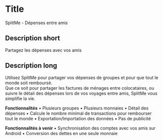 # Title

SplitMe - Dépenses entre amis

## Description short

Partagez les dépenses avec vos amis

## Description long

Utilisez SplitMe pour partager vos dépenses de groupes et pour que tout le monde soit remboursé.<br />Que ce soit pour partager les factures de ménages entre colocataires, ou suivre le détail des dépenses lors de vos voyages entre amis, SplitMe vous simplifie la vie.

<b>Fonctionnalités</b>
&#8226; Plusieurs groupes
&#8226; Plusieurs monnaies
&#8226; Détail des dépenses
&#8226; Calcule le nombre minimal de transactions pour rembourser tout le monde
&#8226; Exportation/Importation des données
&#8226; Pas de publicité

<b>Fonctionnalités à venir</b>
&#8226; Synchronisation des comptes avec vos amis sur Android
&#8226; Conversion des dettes en une seule monnaie
